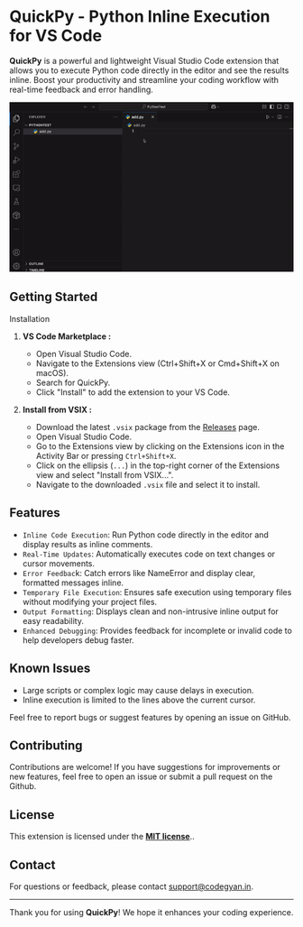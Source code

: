 # QuickPy - Python Inline Execution for VS Code

**QuickPy** is a powerful and lightweight Visual Studio Code extension that allows you to execute Python code directly in the editor and see the results inline. Boost your productivity and streamline your coding workflow with real-time feedback and error handling.

<p align="center">
    <img src="https://raw.githubusercontent.com/Codegyan-LLC/QuickPy/refs/heads/main/images/use.gif" width="600" alt="QuickPy Use">
</p>

## Getting Started

Installation

1. **VS Code Marketplace :**
    * Open Visual Studio Code.
    * Navigate to the Extensions view (Ctrl+Shift+X or Cmd+Shift+X on macOS).
    * Search for QuickPy.
    * Click "Install" to add the extension to your VS Code.

2. **Install from VSIX :**
   - Download the latest `.vsix` package from the [Releases](#) page.
   - Open Visual Studio Code.
   - Go to the Extensions view by clicking on the Extensions icon in the Activity Bar or pressing `Ctrl+Shift+X`.
   - Click on the ellipsis (`...`) in the top-right corner of the Extensions view and select "Install from VSIX...".
   - Navigate to the downloaded `.vsix` file and select it to install.

## Features

* `Inline Code Execution`: Run Python code directly in the editor and display results as inline comments.
* `Real-Time Updates`: Automatically executes code on text changes or cursor movements.
* `Error Feedbac`k: Catch errors like NameError and display clear, formatted messages inline.
* `Temporary File Execution`: Ensures safe execution using temporary files without modifying your project files.
* `Output Formatting`: Displays clean and non-intrusive inline output for easy readability.
* `Enhanced Debugging`: Provides feedback for incomplete or invalid code to help developers debug faster.


## Known Issues
* Large scripts or complex logic may cause delays in execution.
* Inline execution is limited to the lines above the current cursor.

Feel free to report bugs or suggest features by opening an issue on GitHub.

## Contributing

Contributions are welcome! If you have suggestions for improvements or new features, feel free to open an issue or submit a pull request on the Github.

## License

This extension is licensed under the **[MIT license](https://opensource.org/licenses/MIT)**..


## Contact

For questions or feedback, please contact support@codegyan.in.

---

Thank you for using **QuickPy**! We hope it enhances your coding experience.


